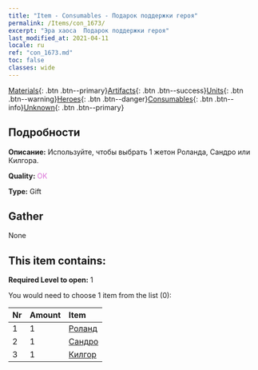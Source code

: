 ```yaml
---
title: "Item - Consumables - Подарок поддержки героя"
permalink: /Items/con_1673/
excerpt: "Эра хаоса  Подарок поддержки героя"
last_modified_at: 2021-04-11
locale: ru
ref: "con_1673.md"
toc: false
classes: wide
---
```

 [Materials](/ru/Items/){: .btn .btn--primary}[Artifacts](/ru/Items/Artifacts/){: .btn .btn--success}[Units](/ru/Items/Units/){: .btn .btn--warning}[Heroes](/ru/Items/Heroes/){: .btn .btn--danger}[Consumables](/ru/Items/Consumables/){: .btn .btn--info}[Unknown](/ru/Items/Unknown/){: .btn .btn--primary}

## Подробности
 **Описание:** Используйте, чтобы выбрать 1 жетон Роланда, Сандро или Килгора.

 **Quality:** <span style="color: #DA70D6">OK</span>

 **Type:** Gift

## Gather

  None

## This item contains:

 **Required Level to open:** 1

 You would need to choose 1 item from the list (0):

  | Nr | Amount |     Item    |
  |:---|:-------|:------------|
  | 1 | 1 | [Роланд](/ru/Items/her_362/) | 
  | 2 | 1 | [Сандро](/ru/Items/her_373/) | 
  | 3 | 1 | [Килгор](/ru/Items/her_374/) | 
